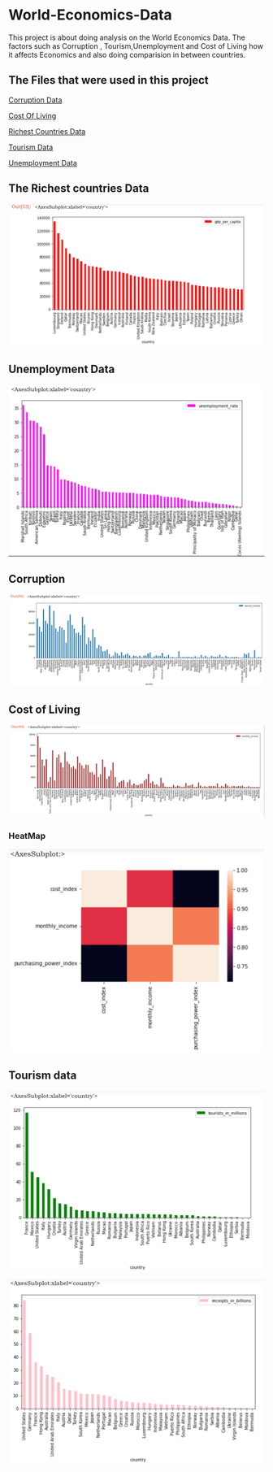 # World-Economics-Data

This project is about doing analysis on the World Economics Data. The factors such as Corruption , Tourism,Unemployment and Cost of Living how it affects Economics and also doing comparision in between countries.

## The Files that were used in this project

[Corruption Data](https://github.com/urvish7/World-Economics-Data/tree/main/archive/corruption_data.csv)

[Cost Of Living](https://github.com/urvish7/World-Economics-Data/tree/main/archive/cost_of_living.csv)

[Richest Countries Data](https://github.com/urvish7/World-Economics-Data/tree/main/archive/richest_countries_data.csv)

[Tourism Data](https://github.com/urvish7/World-Economics-Data/tree/main/archive/tourism_data.csv)

[Unemployment Data](https://github.com/urvish7/World-Economics-Data/tree/main/archive/unemployment_data.csv)


##  The Richest countries Data

![](https://github.com/urvish7/World-Economics-Data/blob/main/ScreenShots/richcountries.png)

## Unemployment Data 

![](https://github.com/urvish7/World-Economics-Data/blob/main/ScreenShots/Unemployment.png)

## Corruption

![](https://github.com/urvish7/World-Economics-Data/blob/main/ScreenShots/Corruption.png)

## Cost of Living

![](https://github.com/urvish7/World-Economics-Data/blob/main/ScreenShots/CostOfliving.png)

### HeatMap
![](https://github.com/urvish7/World-Economics-Data/blob/main/ScreenShots/HeatMapCostOfliving.png)

## Tourism data

![](https://github.com/urvish7/World-Economics-Data/blob/main/ScreenShots/tourism.png)

![](https://github.com/urvish7/World-Economics-Data/blob/main/ScreenShots/tourismSorted.png)




